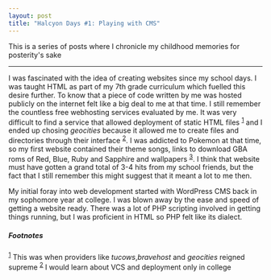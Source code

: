 ```yaml
---
layout: post
title: "Halcyon Days #1: Playing with CMS"
---
```


This is a series of posts where I chronicle my childhood memories for posterity's sake
***

I was fascinated with the idea of creating websites since my school days. I was taught HTML as part of my 7th grade curriculum which fuelled this desire further. To know that a piece of code written by me was hosted publicly on the internet felt like a big deal to me at that time. I still remember the countless free webhosting services evaluated by me. It was very difficult to find a service that allowed deployment of static HTML files <sup name="fn-1">[1](#fn-res-1)</sup> and I ended up chosing *geocities* because it allowed me to create files and directories through their interface <sup name="fn-2">[2](#fn-res-2)</sup>. I was addicted to Pokemon at that time, so my first website contained their theme songs, links to download GBA roms of Red, Blue, Ruby and Sapphire and wallpapers <sup name="fn-3">[3](#fn-res-3)</sup>. I think that website must have gotten a grand total of 3-4 hits from my school friends, but the fact that I still remember this might suggest that it meant a lot to me then. 


My initial foray into web development started with WordPress CMS back in my sophomore year at college. I was blown away by the ease and speed of getting a website ready. There was a lot of PHP scripting involved in getting things running, but I was proficient in HTML so PHP felt like its dialect. 

##### Footnotes
<sup name="fn-res-1">[1](#fn-1)</sup> This was when providers like *tucows*,*bravehost* and *geocities* reigned supreme
<sup name="fn-res-2">[2](#fn-2)</sup> I would learn about VCS and deployment only in college